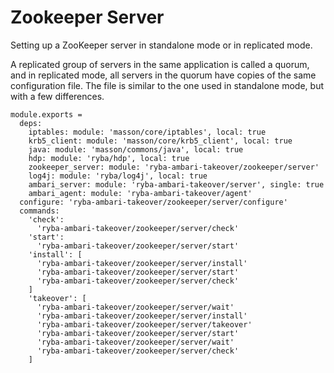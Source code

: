 
# Zookeeper Server

Setting up a ZooKeeper server in standalone mode or in replicated mode.

A replicated group of servers in the same application is called a quorum, and in
replicated mode, all servers in the quorum have copies of the same configuration
file. The file is similar to the one used in standalone mode, but with a few
differences.

    module.exports =
      deps:
        iptables: module: 'masson/core/iptables', local: true
        krb5_client: module: 'masson/core/krb5_client', local: true
        java: module: 'masson/commons/java', local: true
        hdp: module: 'ryba/hdp', local: true
        zookeeper_server: module: 'ryba-ambari-takeover/zookeeper/server'
        log4j: module: 'ryba/log4j', local: true
        ambari_server: module: 'ryba-ambari-takeover/server', single: true
        ambari_agent: module: 'ryba-ambari-takeover/agent'
      configure: 'ryba-ambari-takeover/zookeeper/server/configure'
      commands:
        'check':
          'ryba-ambari-takeover/zookeeper/server/check'
        'start':
          'ryba-ambari-takeover/zookeeper/server/start'
        'install': [
          'ryba-ambari-takeover/zookeeper/server/install'
          'ryba-ambari-takeover/zookeeper/server/start'
          'ryba-ambari-takeover/zookeeper/server/check'
        ]
        'takeover': [
          'ryba-ambari-takeover/zookeeper/server/wait'
          'ryba-ambari-takeover/zookeeper/server/install'
          'ryba-ambari-takeover/zookeeper/server/takeover'
          'ryba-ambari-takeover/zookeeper/server/start'
          'ryba-ambari-takeover/zookeeper/server/wait'
          'ryba-ambari-takeover/zookeeper/server/check'
        ]
